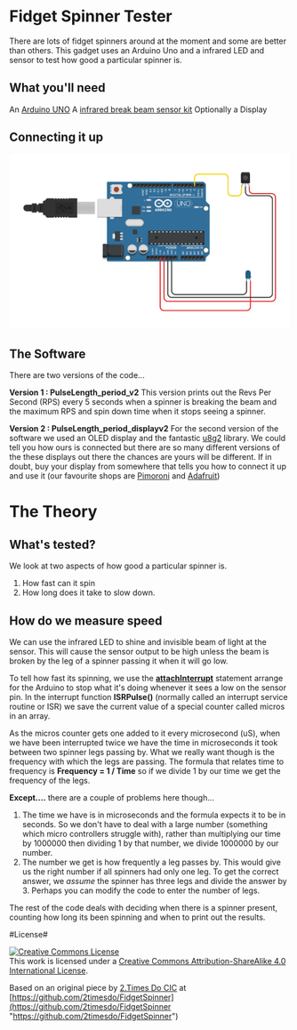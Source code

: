 # Fidget Spinner Tester #
There are lots of fidget spinners around at the moment and some are better than others. This gadget uses an Arduino Uno and a infrared LED and sensor to test how good a particular spinner is.

## What you'll need ##
An [Arduino UNO](https://store.arduino.cc/arduino-uno-rev3)
A [infrared break beam sensor kit](https://www.adafruit.com/product/2167)
Optionally a Display 

## Connecting it up  ##

![Connection Diagram](img/connecting.png)

## The Software ## 
There are two versions of the code...

**Version 1 : PulseLength_period_v2**
This version prints out the Revs Per Second (RPS) every 5 seconds when a spinner is breaking the beam and the maximum RPS and spin down time when it stops seeing a spinner.

**Version 2 : PulseLength_period_displayv2**
For the second version of the software we used an OLED display and the fantastic [u8g2](https://github.com/olikraus/u8g2) library. We could tell you how ours is connected but there are so many different versions of the these displays out there the chances are yours will be different. If in doubt, buy your display from somewhere that tells you how to connect it up and use it (our favourite shops are [Pimoroni](https://shop.pimoroni.com/ "Pimoroni") and [Adafruit](https://www.adafruit.com/))  

# The Theory #
## What's tested? ##
We look at two aspects of how good a particular spinner is.
1. How fast can it spin
2. How long does it take to slow down.

## How do we measure speed ##
We can use the infrared LED to shine and invisible beam of light at the sensor. This will cause the sensor output to be high unless the beam is broken by the leg of a spinner passing it when it will go low. 

To tell how fast its spinning, we use the **[attachInterrupt](https://www.arduino.cc/en/Reference/AttachInterrupt "attachInterrupt")** statement arrange for the Arduino to stop what it's doing whenever it sees a low on the sensor pin. In the interrupt function **ISRPulse()** (normally called an interrupt service routine or ISR) we save the current value of a special counter called micros in an array.   

As the micros counter gets one added to it every microsecond (uS), when we have been interrupted twice we have the time in microseconds it took between two spinner legs passing by. What we really want though is the frequency with which the legs are passing. The formula that relates time to frequency is **Frequency = 1 / Time** so if we divide 1 by our time we get the frequency of the legs.

**Except....** there are a couple of problems here though... 


1. The time we have is in microseconds and the formula expects it to be in seconds. So we don't have to deal with a large number (something which micro controllers struggle with), rather than multiplying our time by 1000000 then dividing 1 by that number, we divide 1000000 by our number.
2. The number we get is how frequently a leg passes by. This would give us the right number if all spinners had only one leg. To get the correct answer, we *assume* the spinner has three legs and divide the answer by 3. Perhaps you can modify the code to enter the number of legs.

The rest of the code deals with deciding when there is a spinner present, counting how long its been spinning and when to print out the results.     
 
#License#

<a rel="license" href="http://creativecommons.org/licenses/by-sa/4.0/"><img alt="Creative Commons License" style="border-width:0" src="https://i.creativecommons.org/l/by-sa/4.0/88x31.png" /></a><br />This work is licensed under a <a rel="license" href="http://creativecommons.org/licenses/by-sa/4.0/">Creative Commons Attribution-ShareAlike 4.0 International License</a>.

Based on an original piece by [2.Times Do CIC](http://2timesdo.co.uk "2.Times Do CIC ") at [https://github.com/2timesdo/FidgetSpinner](https://github.com/2timesdo/FidgetSpinner "https://github.com/2timesdo/FidgetSpinner")